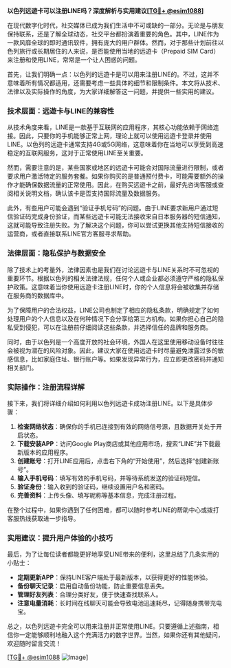 **以色列远遊卡可以注册LINE吗？深度解析与实用建议[[TG💪+ @esim1088](https://t.me/s/esim1088)]**

在现代数字化时代，社交媒体已成为我们生活中不可或缺的一部分。无论是与朋友保持联系，还是了解全球动态，社交平台都扮演着重要的角色。其中，LINE作为一款风靡全球的即时通讯软件，拥有庞大的用户群体。然而，对于那些计划前往以色列旅行或长期居住的人来说，是否能使用当地的远遊卡（Prepaid SIM Card）来注册和使用LINE，常常是一个让人困惑的问题。

首先，让我们明确一点：以色列的远遊卡是可以用来注册LINE的。不过，这并不意味着所有情况都适用，还需要考虑一些具体的细节和限制条件。本文将从技术、法律以及实际操作的角度，为大家详细解答这一问题，并提供一些实用的建议。

### 技术层面：远遊卡与LINE的兼容性

从技术角度来看，LINE是一款基于互联网的应用程序，其核心功能依赖于网络连接。因此，只要你的手机能够正常上网，理论上就可以使用远遊卡登录并使用LINE。以色列的远遊卡通常支持4G或5G网络，这意味着你在当地可以享受到高速稳定的互联网服务，这对于正常使用LINE至关重要。

然而，需要注意的是，某些国家或地区的远遊卡可能会对国际流量进行限制，或者要求用户激活特定的服务套餐。如果你购买的是普通预付费卡，可能需要额外的操作才能确保数据流量的正常使用。因此，在购买远遊卡之前，最好先咨询客服或查阅相关说明文档，确认该卡是否支持国际流量及数据服务。

此外，有些用户可能会遇到“验证手机号码”的问题。由于LINE要求新用户通过短信验证码完成身份验证，而某些远遊卡可能无法接收来自日本服务器的短信通知，这就可能导致注册失败。为了解决这个问题，你可以尝试更换其他支持短信接收的运营商，或者直接联系LINE官方客服寻求帮助。

### 法律层面：隐私保护与数据安全

除了技术上的考量外，法律因素也是我们在讨论远遊卡与LINE关系时不可忽视的重要环节。根据以色列的相关法律法规，任何个人或企业都必须遵守严格的隐私保护政策。这意味着当你使用远遊卡注册LINE时，你的个人信息将会被收集并存储在服务商的数据库中。

为了保障用户的合法权益，LINE公司也制定了相应的隐私条款，明确规定了如何处理用户的个人信息以及在何种情况下会分享给第三方机构。如果你担心自己的隐私受到侵犯，可以在注册前仔细阅读这些条款，并选择信任的品牌和服务商。

同时，由于以色列是一个高度开放的社会环境，外国人在这里使用移动设备时往往会被视为潜在的风险对象。因此，建议大家在使用远遊卡时尽量避免泄露过多的敏感信息，比如家庭住址、银行账户等。如果发现异常行为，应立即更改密码并通知相关部门。

### 实际操作：注册流程详解

接下来，我们将详细介绍如何利用以色列远遊卡成功注册LINE。以下是具体步骤：

1. **检查网络状态**：确保你的手机已连接到有效的网络信号源，且数据开关处于开启状态。
2. **下载安装APP**：访问Google Play商店或其他应用市场，搜索“LINE”并下载最新版本的应用程序。
3. **创建账号**：打开LINE应用后，点击右下角的“开始使用”，然后选择“创建新账号”。
4. **输入手机号码**：填写有效的手机号码，并等待系统发送的验证码短信。
5. **验证身份**：输入收到的验证码，继续设置用户名和密码。
6. **完善资料**：上传头像、填写昵称等基本信息，完成注册过程。

在整个过程中，如果你遇到了任何困难，都可以随时参考LINE的帮助中心或拨打客服热线获取进一步指导。

### 实用建议：提升用户体验的小技巧

最后，为了让每位读者都能更好地享受LINE带来的便利，这里总结了几条实用的小贴士：

- **定期更新APP**：保持LINE客户端处于最新版本，以获得更好的性能体验。
- **备份聊天记录**：启用自动备份功能，防止重要信息丢失。
- **管理好友列表**：合理分类好友，便于快速查找联系人。
- **注意电量消耗**：长时间在线聊天可能会导致电池迅速耗尽，记得随身携带充电宝。

总之，以色列远遊卡完全可以用来注册并正常使用LINE。只要遵循上述指南，相信你一定能够顺利地融入这个充满活力的数字世界。当然，如果你还有其他疑问，欢迎随时留言交流！

[[TG💪+ @esim1088](https://t.me/s/esim1088) ![Image](https://i.postimg.cc/4NQfJmqS/Snipaste-2025-05-13-00-14-12.png)]